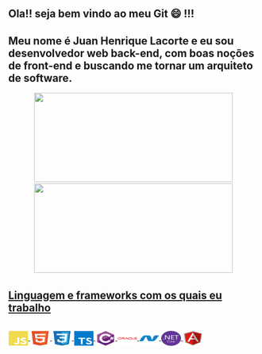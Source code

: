 ## Ola!! seja bem vindo ao meu Git 😄 !!!
## Meu nome é Juan Henrique Lacorte e eu sou desenvolvedor web back-end, com boas noções de front-end e buscando me tornar um arquiteto de software.

<div align="center">  
  <a href="https://github.com/JuanLacorteDev">
  <img height="180em" width="400em" src="https://github-readme-stats.vercel.app/api?username=JuanLacorteDev&show_icons=true&theme=dracula&include_all_commits=true&count_private=true"/>
  <img height="180em" width="400em" src="https://github-readme-stats.vercel.app/api/top-langs/?username=JuanLacorteDev&layout=compact&langs_count=7&theme=dracula"/>
</div>
  <h2>Linguagem e frameworks com os quais eu trabalho</h2>
<div style="display: inline_block"><br>
  <img align="center" alt="Juan-Js" height="30" width="40" src="https://raw.githubusercontent.com/devicons/devicon/master/icons/javascript/javascript-plain.svg">
  <img align="center" alt="Juan-HTML" height="30" width="40" src="https://raw.githubusercontent.com/devicons/devicon/master/icons/html5/html5-original.svg">
  <img align="center" alt="Juan-CSS" height="30" width="40" src="https://raw.githubusercontent.com/devicons/devicon/master/icons/css3/css3-original.svg"> 
  <img align="center" alt="Juan-Ts" height="30" width="40" src="https://raw.githubusercontent.com/devicons/devicon/master/icons/typescript/typescript-plain.svg">
  <img align="center" alt="Juan-Csharp" height="30" width="40" src="https://raw.githubusercontent.com/devicons/devicon/master/icons/csharp/csharp-original.svg">
  <img align="center" alt="Juan-Oracle" height="30" width="40" src="https://raw.githubusercontent.com/devicons/devicon/master/icons/oracle/oracle-original.svg">
  
  <img align="center" alt="Juan-Net" height="30" width="40" src="https://raw.githubusercontent.com/devicons/devicon/master/icons/dot-net/dot-net-plain.svg"> 
  <img align="center" alt="Juan-NetCore" height="30" width="40" src="https://raw.githubusercontent.com/devicons/devicon/master/icons/dotnetcore/dotnetcore-original.svg">
  <img align="center" alt="Juan-Angular" height="30" width="40" src="https://raw.githubusercontent.com/devicons/devicon/master/icons/angularjs/angularjs-original.svg">
</div>
